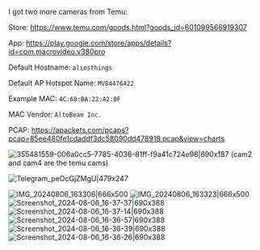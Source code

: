 I got two more cameras from Temu:

Store: https://www.temu.com/goods.html?goods_id=601099566919307

App: https://play.google.com/store/apps/details?id=com.macrovideo.v380pro

Default Hostname: `aliosthings`

Default AP Hotspot Name: `MV84476422`

Example MAC: `4C:60:BA:22:A2:0F`

MAC Vendor: `AltoBeam Inc.`

PCAP: https://apackets.com/pcaps?pcap=85ee480fe1cdaddf3dc58090dd478919.pcap&view=charts

![355481559-006a0cc5-7785-4036-81ff-f9a41c724e98|690x187](upload://hHITlwUs3U8FpXF9At2OQdSfPhL.png)
(cam2 and cam4 are the temu cams)

![Telegram_peOcGjZMgU|479x247](upload://4L61AV60ZpFd1hxdlmZ9dAtqQS.png)

![IMG_20240806_163306|666x500](upload://jUYYCPZcJiMyIOfmm8lVeK6UKNu.jpeg)
![IMG_20240806_163323|666x500](upload://m4N42ZkV8co7cddg8lJG08CUmiQ.jpeg)
![Screenshot_2024-08-06_16-37-37|690x388](upload://3M9NtpKPbnd71AC4Byp5ftip9Pz.jpeg)
![Screenshot_2024-08-06_16-37-14|690x388](upload://nxaTE7zbXh0N4MP40XQDrEQiM1y.jpeg)
![Screenshot_2024-08-06_16-36-57|690x388](upload://4EDAMfS5gwWv0FeLcEQOcy20Gvv.jpeg)
![Screenshot_2024-08-06_16-36-39|690x388](upload://kHDDsfMpWQUDWNUxoF1QpBWvaW2.jpeg)
![Screenshot_2024-08-06_16-36-26|690x388](upload://ek2uHNF5KYpi8bztKnM463cyOz6.jpeg)
